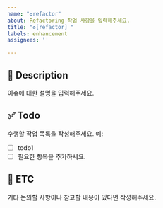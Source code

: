 ```yaml
---
name: "♻️refactor"
about: Refactoring 작업 사항을 입력해주세요.
title: "♻️[refactor] "
labels: enhancement
assignees: ''

---
```


## 📌 Description  
이슈에 대한 설명을 입력해주세요.

## ✅ Todo  
수행할 작업 목록을 작성해주세요. 예:  
- [ ] todo1  
- [ ] 필요한 항목을 추가하세요.

## 📎 ETC  
기타 논의할 사항이나 참고할 내용이 있다면 작성해주세요.
